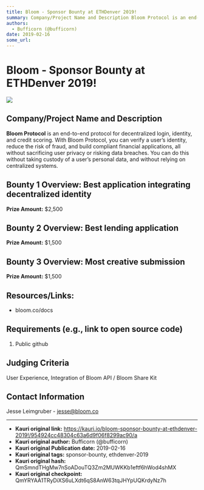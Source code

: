 ```yaml
---
title: Bloom - Sponsor Bounty at ETHDenver 2019!
summary: Company/Project Name and Description Bloom Protocol is an end-to-end protocol for decentralized login, identity, and credit scoring. With Bloom Protocol, you can verify a user’s identity, reduce the risk of fraud, and build compliant financial applications, all without sacrificing user privacy or risking data breaches. You can do this without taking custody of a user’s personal data, and without relying on centralized systems. Bounty 1 Overview- Best application integrating decentralized identit
authors:
  - Bufficorn (@bufficorn)
date: 2019-02-16
some_url: 
---
```


# Bloom - Sponsor Bounty at ETHDenver 2019!

![](https://ipfs.infura.io/ipfs/QmZR5NPQxGGr7YD2EbrZUHgbCfCFMdiqcAQCFW5aDhhLWJ)


## Company/Project Name and Description

**Bloom Protocol** is an end-to-end protocol for decentralized login, identity, and credit scoring. With Bloom Protocol, you can verify a user’s identity, reduce the risk of fraud, and build compliant financial applications, all without sacrificing user privacy or risking data breaches. You can do this without taking custody of a user’s personal data, and without relying on centralized systems.

## Bounty 1 Overview: Best application integrating decentralized identity

**Prize Amount:** $2,500

## Bounty 2 Overview: Best lending application

**Prize Amount:** $1,500

## Bounty 3 Overview: Most creative submission

**Prize Amount:** $1,500

## Resources/Links:
- bloom.co/docs

## Requirements (e.g., link to open source code)

1. Public github

## Judging Criteria

User Experience, Integration of Bloom API / Bloom Share Kit

## Contact Information

Jesse Leimgruber - jesse@bloom.co






---

- **Kauri original link:** https://kauri.io/bloom-sponsor-bounty-at-ethdenver-2019!/954924cc48304c63a6d9f06f8299ac90/a
- **Kauri original author:** Bufficorn (@bufficorn)
- **Kauri original Publication date:** 2019-02-16
- **Kauri original tags:** sponsor-bounty, ethdenver-2019
- **Kauri original hash:** QmSmndTHgMw7nSoADouTQ3Zm2MUWKKb1eftf6hWod4shMX
- **Kauri original checkpoint:** QmYRYAA1TRyDiXS6uLXdt6qS8AnW63tqJHYpUQKrdyNz7h



